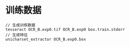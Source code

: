 # 训练数据

    // 生成训练数据
    tesseract OCR_B.exp0.tif OCR_B.exp0 box.train.stderr
    // 生成特征
    unicharset_extractor OCR_B.exp0.box